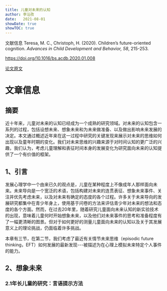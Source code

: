 ```yaml
---
title: 儿童对未来的认知
author: 李沿孜
date:   2021-08-01
showDate: true 
showTOC: true
---
```

文献信息  Teresa, M. C., Christoph, H. (2020). Children’s future-oriented cognition. *Advances in Child Development and Behavior, 58*, 215-253.

https://doi.org/10.1016/bs.acdb.2020.01.008

[论文原文](../Source_Files/2021-08-01-LYZ1.pdf)

# 文章信息

## 摘要

近十年来，儿童对未来的认知已经成为一个成熟的研究领域。对未来的认知包含一系列的过程，包括设想未来、想象未来和为未来做准备、以及做出影响未来发展的决定。本文通过概述近年来在这一过程中研究的关键发现来展示对未来的思维如何出现以及童年时期的变化。我们对未来思维的兴趣来源于对时间认知的更广泛的兴趣，我们认为，考虑儿童理解和表征时间本身的发展变化为研究面向未来的认知提供了一个有价值的框架。



## 1、引言

发展心理学中一个由来已久的观点是，儿童在某种程度上不像成年人那样面向未来。未来导向是一个宽泛的术语，包括构建对未来的连贯表征、想象未来事件、关注并优先考虑未来，以及对未来有确定的态度的各个过程。许多关于未来导向的发展研究都集中在青少年身上，使用基于问卷的方法来评估青少年对未来的想法和态度的各个方面。然而，在过去20年里，随着研究儿童面向未来认知的新实验技术的出现，意味着儿童何时开始想象未来，以及他们对未来事件的思考和准备程度有了一幅更清晰的图景。但对于如何更好的测量儿童面向未来的认知以及关于其发展意义上的理论挑战，仍面临着许多挑战。

本章有三节，在第二节，我们考虑了最近有关情节未来思维（episodic future thinking，EFT）如何发展的最新发现---被描述为在心理上模拟未来特定个人事件的能力。



## 2、想象未来



### 2.1年长儿童的研究：言语提示方法
